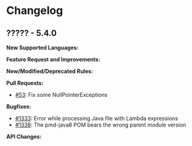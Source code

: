 # Changelog

## ????? - 5.4.0

**New Supported Languages:**

**Feature Request and Improvements:**

**New/Modified/Deprecated Rules:**

**Pull Requests:**

*   [#53](https://github.com/pmd/pmd/pull/53): Fix some NullPointerExceptions

**Bugfixes:**

*   [#1333](https://sourceforge.net/p/pmd/bugs/1333/): Error while processing Java file with Lambda expressions
*   [#1338](https://sourceforge.net/p/pmd/bugs/1338/): The pmd-java8 POM bears the wrong parent module version

**API Changes:**
